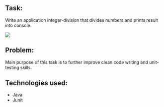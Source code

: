 ## Task:
Write an application integer-division that divides numbers and prints result into console.

<img src="https://i2.paste.pics/9276bd471051bc58e4107f4bbc84b6c8.png">

## Problem:

Main purpose of this task is to further improve clean code writing and unit-testing skills.

## Technologies used:
* Java
* Junit
